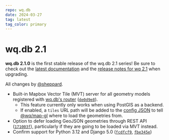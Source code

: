 ```yaml
---
repo: wq.db
date: 2024-03-27
tag: latest
tag_color: primary
---
```


# wq.db 2.1

**wq.db 2.1.0** is the first stable release of the wq.db 2.1 series!  Be sure to check out the [latest documentation](../index.md) and the [release notes for wq 2.1](./wq-2.1.0.md) when upgrading.

All changes by [@sheppard](https://github.com/sheppard).

 * Built-in Mapbox Vector Tile (MVT) server for all geometry models registered with [wq.db's router](../wq.db/router.md) ([`de0d9e8`](https://github.com/wq/wq.db/commit/de0d9e8)).
    * This feature currently only works when using PostGIS as a backend.
    * If enabled, a `tiles` URL path will be added to the [config JSON](../config.md) to tell [@wq/map-gl](../@wq/map-gl.md) where to load the geometries from.
 * Option to defer loading GeoJSON geometries through REST API ([`171003f`](https://github.com/wq/wq.db/commit/171003f)), particularly if they are going to be loaded via MVT instead.
 * Confirm support for Python 3.12 and Django 5.0 ([`fcdfcf9`](https://github.com/wq/wq.db/commit/fcdfcf9), [`fbe345e`](https://github.com/wq/wq.db/commit/fbe345e))
